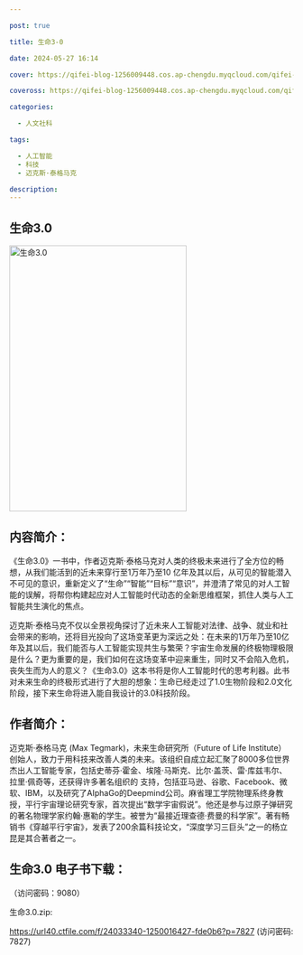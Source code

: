 ```yaml
---

post: true

title: 生命3-0

date: 2024-05-27 16:14

cover: https://qifei-blog-1256009448.cos.ap-chengdu.myqcloud.com/qifei-blog/65f19bee9f345e8d03ea3d73.jpg

coveross: https://qifei-blog-1256009448.cos.ap-chengdu.myqcloud.com/qifei-blog/65f19bee9f345e8d03ea3d73.jpg

categories:

  - 人文社科

tags:

  - 人工智能
  - 科技
  - 迈克斯·泰格马克

description:
---
```


##  生命3.0

<img alt="生命3.0 " class="aligncenter loaded" data-was-processed="true" decoding="async" fetchpriority="high" height="471" src="https://qifei-blog-1256009448.cos.ap-chengdu.myqcloud.com/qifei-blog/65f19bee9f345e8d03ea3d73.jpg " style="cursor: zoom-in;" width="314"/>

## 内容简介：

《生命3.0》一书中，作者迈克斯·泰格马克对人类的终极未来进行了全方位的畅想，从我们能活到的近未来穿行至1万年乃至10 亿年及其以后，从可见的智能潜入不可见的意识，重新定义了“生命”“智能”“目标”“意识”，并澄清了常见的对人工智能的误解，将帮你构建起应对人工智能时代动态的全新思维框架，抓住人类与人工智能共生演化的焦点。

迈克斯·泰格马克不仅以全景视角探讨了近未来人工智能对法律、战争、就业和社会带来的影响，还将目光投向了这场变革更为深远之处：在未来的1万年乃至10亿年及其以后，我们能否与人工智能实现共生与繁荣？宇宙生命发展的终极物理极限是什么？更为重要的是，我们如何在这场变革中迎来重生，同时又不会陷入危机，丧失生而为人的意义？《生命3.0》这本书将是你人工智能时代的思考利器。此书对未来生命的终极形式进行了大胆的想象：生命已经走过了1.0生物阶段和2.0文化阶段，接下来生命将进入能自我设计的3.0科技阶段。

## 作者简介：

迈克斯·泰格马克 (Max Tegmark)，未来生命研究所（Future of Life Institute）创始人，致力于用科技来改善人类的未来。该组织自成立起汇聚了8000多位世界杰出人工智能专家，包括史蒂芬·霍金、埃隆·马斯克、比尔·盖茨、雷·库兹韦尔、拉里·佩奇等，还获得许多著名组织的 支持，包括亚马逊、谷歌、Facebook、微软、IBM，以及研究了AIphaGo的Deepmind公司。麻省理工学院物理系终身教授，平行宇宙理论研究专家，首次提出“数学宇宙假说”。他还是参与过原子弹研究的著名物理学家约翰·惠勒的学生。被誉为“最接近理查德·费曼的科学家”。著有畅销书《穿越平行宇宙》，发表了200余篇科技论文，“深度学习三巨头”之一的杨立昆是其合著者之一。

## 生命3.0 电子书下载：

 （访问密码：9080）

生命3.0.zip: 

https://url40.ctfile.com/f/24033340-1250016427-fde0b6?p=7827 (访问密码: 7827)

